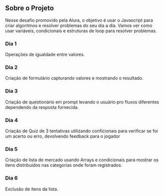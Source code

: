 ## Sobre o Projeto

Nesse desafio promovido pela Alura, o objetivo é usar o Javascript para criar algoritmos e resolver problemas do seu dia a dia. Vamos ver como usar variáveis, condicionais e estruturas de loop para resolver problemas.

### Dia 1

Operações de igualdade entre valores.

### Dia 2

Criação de formulário capturando valores e mostrando o resultado.

### Dia 3

Criação de questionário em prompt levando o usuário pro fluxos diferentes dependendo da resposta fornecida.

### Dia 4

Criação de Quiz de 3 tentativas utilizando conficionais para verificar se foi um acerto ou erro, devolvendo feedback para o jogador

### Dia 5

Criação de lista de mercado usando Arrays e condicionais para mostrar os itens distribuidos nas categorias onde foram registrados.

### Dia 6

Exclusão de itens da lista.
